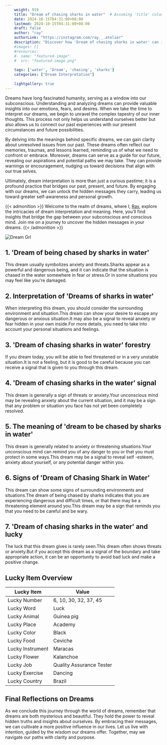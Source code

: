 ```yaml
---
    weight: 919
    title: "Dream of chasing sharks in water"  # Assuming 'title' column exists
    date: 2024-10-15T04:31:00+08:00
    lastmod: 2024-10-15T04:31:00+08:00
    draft: false
    author: "ray"
    authorLink: "https://instagram.com/ray._.atelier"
    description: "Discover how 'Dream of chasing sharks in water' can interpret your future and uncover its significant meanings in your life."
    #images: []
    #resources:
    #- name: "featured-image"
    #  src: "featured-image.png"
    
    tags: ['water', 'Dream', 'chasing', 'sharks']
    categories: ["Dream Interpretation"]
    
    lightgallery: true
---
```

    
Dreams have long fascinated humanity, serving as a window into our subconscious. Understanding and analyzing dreams can provide valuable insights into our emotions, fears, and desires. When we take the time to interpret our dreams, we begin to unravel the complex tapestry of our inner thoughts. This process not only helps us understand ourselves better but also allows us to connect our past experiences with our present circumstances and future possibilities.

By delving into the meanings behind specific dreams, we can gain clarity about unresolved issues from our past. These dreams often reflect our memories, traumas, and lessons learned, reminding us of what we need to confront or embrace. Moreover, dreams can serve as a guide for our future, revealing our aspirations and potential paths we may take. They can provide warnings or encouragement, nudging us toward decisions that align with our true selves.

Ultimately, dream interpretation is more than just a curious pastime; it is a profound practice that bridges our past, present, and future. By engaging with our dreams, we can unlock the hidden messages they carry, leading us toward greater self-awareness and personal growth.

{{< admonition >}}
Welcome to the realm of dreams, where I, [Ray](https://instagram.com/ray._.atelier), explore the intricacies of dream interpretation and meaning. Here, you’ll find insights that bridge the gap between your subconscious and conscious mind. Join me on a journey to uncover the hidden messages in your dreams.
{{< /admonition >}}

![Dream Grl](https://cdn.pixabay.com/photo/2017/11/02/03/35/gothic-2910057_1280.jpg "Dream Grl")

## 1. 'Dream of being chased by sharks in water'
This dream usually symbolizes anxiety and threats.Sharks appear as a powerful and dangerous being, and it can indicate that the situation is chased in the water somewhere in fear or stress.Or in some situations you may feel like you're damaged.

## 2. Interpretation of 'Dreams of sharks in water'
When interpreting this dream, you should consider the surrounding environment and situation.This dream can show your desire to escape any dangerous or anxious situation.It may also be a signal to reveal anxiety or fear hidden in your own inside.For more details, you need to take into account your personal situations and feelings.

## 3. 'Dream of chasing sharks in water' forestry
If you dream today, you will be able to feel threatened or in a very unstable situation.It is not a feeling, but it is good to be careful because you can receive a signal that is given to you through this dream.

## 4. 'Dream of chasing sharks in the water' signal
This dream is generally a sign of threats or anxiety.Your unconscious mind may be revealing anxiety about the current situation, and it may be a sign that any problem or situation you face has not yet been completely resolved.

## 5. The meaning of 'dream to be chased by sharks in water'
This dream is generally related to anxiety or threatening situations.Your unconscious mind can remind you of any danger to you or that you must protect in some ways.This dream may be a signal to reveal self -esteem, anxiety about yourself, or any potential danger within you.

## 6. Signs of 'Dream of Chasing Shark in Water'
This dream can show some signs of surrounding environments and situations.The dream of being chased by sharks indicates that you are experiencing dangerous and difficult times, or that there may be a threatening element around you.This dream may be a sign that reminds you that you need to be careful and be wary.

## 7. 'Dream of chasing sharks in the water' and lucky
The luck that this dream gives is rarely seen.This dream often shows threats or anxiety.But if you accept this dream as a signal of the boundary and take appropriate action, it can be an opportunity to avoid bad luck and make a positive change.

## Lucky Item Overview
| Lucky Item          | Value              |
|---------------|--------------------|
| Lucky Number        | 6, 10, 30, 32, 37, 45  |
| Lucky Word          | Luck |
| Lucky Animal        | Guinea pig |
| Lucky Place         | Academy     |
| Lucky Color         | Black     |
| Lucky Food          | Ceviche      |
| Lucky Instrument    | Maracas |
| Lucky Flower        | Kalanchoe    |
| Lucky Job           | Quality Assurance Tester       |
| Lucky Exercise      | Dancing  |
| Lucky Country       | Brazil    |


##  Final Reflections on Dreams

As we conclude this journey through the world of dreams, remember that dreams are both mysterious and beautiful. They hold the power to reveal hidden truths and insights about ourselves. By embracing their messages, we can cultivate a more positive influence in our lives. Let us live with intention, guided by the wisdom our dreams offer. Together, may we navigate our paths with clarity and purpose.
